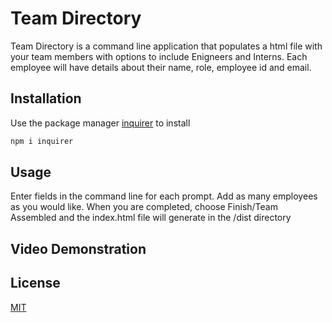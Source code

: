 # Team Directory

Team Directory is a command line application that populates a html file with your team members with options to include Enigneers and Interns. Each employee will have details about their name, role, employee id and email. 


## Installation

Use the package manager [inquirer](https://www.npmjs.com/package/inquirer) to install

```bash
npm i inquirer
```

## Usage

Enter fields in the command line for each prompt. Add as many employees as you would like. When you are completed, choose Finish/Team Assembled and the index.html file will generate in the /dist directory

## Video Demonstration



## License
[MIT](https://choosealicense.com/licenses/mit/)